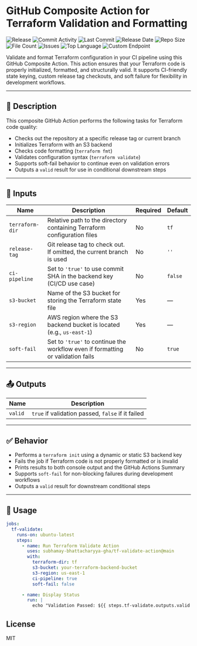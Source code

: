 # GitHub Composite Action for Terraform Validation and Formatting

![Release](https://github.com/subhamay-bhattacharyya-gha/tf-validate-action/actions/workflows/release.yaml/badge.svg)&nbsp;![Commit Activity](https://img.shields.io/github/commit-activity/t/subhamay-bhattacharyya-gha/tf-validate-action)&nbsp;![Last Commit](https://img.shields.io/github/last-commit/subhamay-bhattacharyya-gha/tf-validate-action)&nbsp;![Release Date](https://img.shields.io/github/release-date/subhamay-bhattacharyya-gha/tf-validate-action)&nbsp;![Repo Size](https://img.shields.io/github/repo-size/subhamay-bhattacharyya-gha/tf-validate-action)&nbsp;![File Count](https://img.shields.io/github/directory-file-count/subhamay-bhattacharyya-gha/tf-validate-action)&nbsp;![Issues](https://img.shields.io/github/issues/subhamay-bhattacharyya-gha/tf-validate-action)&nbsp;![Top Language](https://img.shields.io/github/languages/top/subhamay-bhattacharyya-gha/tf-validate-action)&nbsp;![Custom Endpoint](https://img.shields.io/endpoint?url=https://gist.githubusercontent.com/bsubhamay/bc727a7bfdc54056933718e073c39753/raw/tf-validate-action.json?)

Validate and format Terraform configuration in your CI pipeline using this GitHub Composite Action. This action ensures that your Terraform code is properly initialized, formatted, and structurally valid. It supports CI-friendly state keying, custom release tag checkouts, and soft failure for flexibility in development workflows.

---

## 📘 Description

This composite GitHub Action performs the following tasks for Terraform code quality:
- Checks out the repository at a specific release tag or current branch
- Initializes Terraform with an S3 backend
- Checks code formatting (`terraform fmt`)
- Validates configuration syntax (`terraform validate`)
- Supports soft-fail behavior to continue even on validation errors
- Outputs a `valid` result for use in conditional downstream steps

---

## 🔧 Inputs

| Name             | Description                                                                 | Required | Default   |
|------------------|-----------------------------------------------------------------------------|----------|-----------|
| `terraform-dir`  | Relative path to the directory containing Terraform configuration files     | No       | `tf`      |
| `release-tag`    | Git release tag to check out. If omitted, the current branch is used        | No       | `''`      |
| `ci-pipeline`    | Set to `'true'` to use commit SHA in the backend key (CI/CD use case)       | No       | `false`   |
| `s3-bucket`      | Name of the S3 bucket for storing the Terraform state file                  | Yes      | —         |
| `s3-region`      | AWS region where the S3 backend bucket is located (e.g., `us-east-1`)       | Yes      | —         |
| `soft-fail`      | Set to `'true'` to continue the workflow even if formatting or validation fails | No   | `true`    |

---

## 📤 Outputs

| Name    | Description                                      |
|---------|--------------------------------------------------|
| `valid` | `true` if validation passed, `false` if it failed |

---

## ✅ Behavior

- Performs a `terraform init` using a dynamic or static S3 backend key
- Fails the job if Terraform code is not properly formatted or is invalid
- Prints results to both console output and the GitHub Actions Summary
- Supports `soft-fail` for non-blocking failures during development workflows
- Outputs a `valid` result for downstream conditional steps

---

## 🚀 Usage

```yaml
jobs:
  tf-validate:
    runs-on: ubuntu-latest
    steps:
      - name: Run Terraform Validate Action
        uses: subhamay-bhattacharyya-gha/tf-validate-action@main
        with:
          terraform-dir: tf
          s3-bucket: your-terraform-backend-bucket
          s3-region: us-east-1
          ci-pipeline: true
          soft-fail: false

      - name: Display Status
        run: |
          echo "Validation Passed: ${{ steps.tf-validate.outputs.valid }}"
```

## License

MIT
